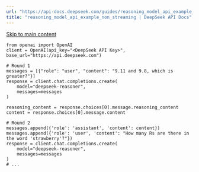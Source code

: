 ```yaml
---
url: "https://api-docs.deepseek.com/guides/reasoning_model_api_example_non_streaming"
title: "reasoning_model_api_example_non_streaming | DeepSeek API Docs"
---
```


[Skip to main content](https://api-docs.deepseek.com/guides/reasoning_model_api_example_non_streaming#__docusaurus_skipToContent_fallback)

```codeBlockLines_UUn8
from openai import OpenAI
client = OpenAI(api_key="<DeepSeek API Key>", base_url="https://api.deepseek.com")

# Round 1
messages = [{"role": "user", "content": "9.11 and 9.8, which is greater?"}]
response = client.chat.completions.create(
    model="deepseek-reasoner",
    messages=messages
)

reasoning_content = response.choices[0].message.reasoning_content
content = response.choices[0].message.content

# Round 2
messages.append({'role': 'assistant', 'content': content})
messages.append({'role': 'user', 'content': "How many Rs are there in the word 'strawberry'?"})
response = client.chat.completions.create(
    model="deepseek-reasoner",
    messages=messages
)
# ...

```